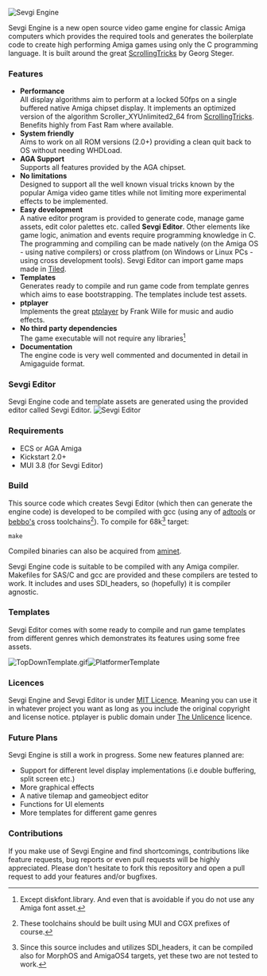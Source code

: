 ![Sevgi Engine](https://s14.gifyu.com/images/bsCeR.gif)

Sevgi Engine is a new open source video game engine for classic Amiga computers which provides the required tools and generates the boilerplate code to create high performing Amiga games using only the C programming language. It is built around the great [ScrollingTricks](https://aminet.net/package/dev/src/ScrollingTrick) by Georg Steger.

### Features
* **Performance**
  <br>All display algorithms aim to perform at a locked 50fps on a single buffered native Amiga chipset display. It implements an optimized version of the algorithm Scroller_XYUnlimited2_64 from [ScrollingTricks](https://aminet.net/package/dev/src/ScrollingTrick). Benefits highly from Fast Ram where available.</br>
* **System friendly**
  <br>Aims to work on all ROM versions (2.0+) providing a clean quit back to OS without needing WHDLoad.</br>
* **AGA Support**
  <br>Supports all features provided by the AGA chipset.</br>
* **No limitations**
  <br>Designed to support all the well known visual tricks known by the popular Amiga video game titles while not limiting more experimental effects to be implemented.</br>
* **Easy development**
  <br>A native editor program is provided to generate code, manage game assets, edit color palettes etc. called **Sevgi Editor**. Other elements like game logic, animation and events require programming knowledge in C. The programming and compiling can be made natively (on the Amiga OS - using native compilers) or cross platfrom (on Windows or Linux PCs - using cross development tools). Sevgi Editor can import game maps made in [Tiled](https://www.mapeditor.org/).</br>
* **Templates**
  <br>Generates ready to compile and run game code from template genres which aims to ease bootstrapping. The templates include test assets.</br>
* **ptplayer**
  <br>Implements the great [ptplayer](https://aminet.net/package/mus/play/ptplayer) by Frank Wille for music and audio effects.</br>
* **No third party dependencies**
  <br>The game executable will not require any libraries[^1]</br>
* **Documentation**
  <br>The engine code is very well commented and documented in detail in Amigaguide format.</br>

[^1]:Except diskfont.library. And even that is avoidable if you do not use any Amiga font asset.

### Sevgi Editor
Sevgi Engine code and template assets are generated using the provided editor called Sevgi Editor.
![Sevgi Editor](https://s14.gifyu.com/images/bsCei.png)

### Requirements
* ECS or AGA Amiga
* Kickstart 2.0+
* MUI 3.8 (for Sevgi Editor)

### Build
This source code which creates Sevgi Editor (which then can generate the engine code) is developed to be compiled with gcc (using any of [adtools](https://github.com/jens-maus/amigaos-cross-toolchain) or [bebbo's](https://github.com/bebbo/amiga-gcc) cross toolchains[^2]).
To compile for 68k[^3] target:

`make`

Compiled binaries can also be acquired from [aminet](https://aminet.net/package/dev/c/Sevgi_Engine).

Sevgi Engine code is suitable to be compiled with any Amiga compiler. Makefiles for SAS/C and gcc are provided and these compilers are tested to work. It includes and uses SDI_headers, so (hopefully) it is compiler agnostic.

[^2]:These toolchains should be built using MUI and CGX prefixes of course.
[^3]:Since this source includes and utilizes SDI_headers, it can be compiled also for MorphOS and AmigaOS4 targets, yet these two are not tested to work.

### Templates
Sevgi Editor comes with some ready to compile and run game templates from different genres which demonstrates its features using some free assets.

![TopDownTemplate.gif](https://s14.gifyu.com/images/bsUeC.gif)![PlatformerTemplate](https://s14.gifyu.com/images/bsCej.gif)

### Licences
Sevgi Engine and Sevgi Editor is under [MIT Licence](https://opensource.org/license/mit). Meaning you can use it in whatever project you want as long as you include the original copyright and license notice.
ptplayer is public domain under [The Unlicence](https://opensource.org/license/unlicense) licence.

### Future Plans
Sevgi Engine is still a work in progress. Some new features planned are:
* Support for different level display implementations (i.e double buffering, split screen etc.)
* More graphical effects
* A native tilemap and gameobject editor
* Functions for UI elements
* More templates for different game genres

### Contributions
If you make use of Sevgi Engine and find shortcomings, contributions like feature requests, bug reports or even pull requests will be highly appreciated. Please don't hesitate to fork this repository and open a pull request to add your features and/or bugfixes.

